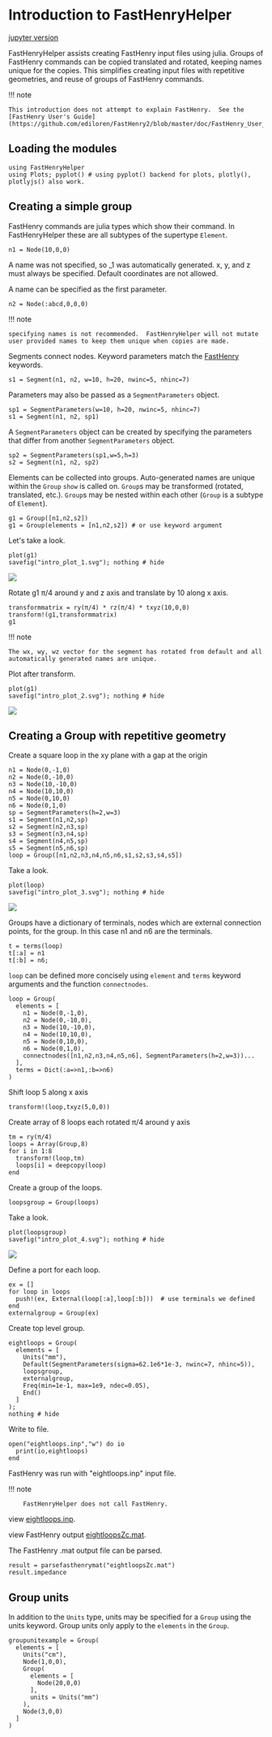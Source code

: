 # Introduction to FastHenryHelper
[jupyter version](https://github.com/cstook/FastHenryHelper.jl/blob/master/docs/src/Introduction.ipynb)

FastHenryHelper assists creating FastHenry input files using julia.  Groups of FastHenry commands can be copied translated and rotated, keeping names unique for the copies.  This simplifies creating input files with repetitive geometries, and reuse of groups of FastHenry commands.

!!! note

    This introduction does not attempt to explain FastHenry.  See the [FastHenry User's Guide](https://github.com/ediloren/FastHenry2/blob/master/doc/FastHenry_User_Guide.pdf).

## Loading the modules
```@example intro
using FastHenryHelper
using Plots; pyplot() # using pyplot() backend for plots, plotly(), plotlyjs() also work.
```
## Creating a simple group
FastHenry commands are julia types which show their command.  In FastHenryHelper these are all subtypes of the supertype `Element`.
```@example intro
n1 = Node(10,0,0)
```
A name was not specified, so _1 was automatically generated.
x, y, and z must always be specified.  Default coordinates are not allowed.

A name can be specified as the first parameter.
```@example intro
n2 = Node(:abcd,0,0,0)
```

!!! note

    specifying names is not recommended.  FastHenryHelper will not mutate user provided names to keep them unique when copies are made.

Segments connect nodes.  Keyword parameters match the [FastHenry](https://github.com/ediloren/FastHenry2/blob/master/doc/FastHenry_User_Guide.pdf) keywords.
```@example intro
s1 = Segment(n1, n2, w=10, h=20, nwinc=5, nhinc=7)
```

Parameters may also be passed as a `SegmentParameters` object.
```@example intro
sp1 = SegmentParameters(w=10, h=20, nwinc=5, nhinc=7)
s1 = Segment(n1, n2, sp1)
```

A `SegmentParameters` object can be created by specifying the parameters that differ from another `SegmentParameters` object.
```@example intro
sp2 = SegmentParameters(sp1,w=5,h=3)
s2 = Segment(n1, n2, sp2)
```

Elements can be collected into groups.  Auto-generated names are unique within the `Group` `show` is called on.  `Group`s may be transformed (rotated, translated, etc.).  `Group`s may be nested within each other (`Group` is a subtype of `Element`).  
```@example intro
g1 = Group([n1,n2,s2])
g1 = Group(elements = [n1,n2,s2]) # or use keyword argument
```

Let's take a look.
```@example intro
plot(g1)
savefig("intro_plot_1.svg"); nothing # hide
```
![](intro_plot_1.svg)

Rotate g1 π/4 around y and z axis and translate by 10 along x axis.
```@example intro
transformmatrix = ry(π/4) * rz(π/4) * txyz(10,0,0)
transform!(g1,transformmatrix)
g1
```

!!! note

    The wx, wy, wz vector for the segment has rotated from default and all automatically generated names are unique.

Plot after transform.
```@example intro
plot(g1)
savefig("intro_plot_2.svg"); nothing # hide
```
![](intro_plot_2.svg)

## Creating a Group with repetitive geometry

Create a square loop in the xy plane with a gap at the origin
```@example intro
n1 = Node(0,-1,0)
n2 = Node(0,-10,0)
n3 = Node(10,-10,0)
n4 = Node(10,10,0)
n5 = Node(0,10,0)
n6 = Node(0,1,0)
sp = SegmentParameters(h=2,w=3)
s1 = Segment(n1,n2,sp)
s2 = Segment(n2,n3,sp)
s3 = Segment(n3,n4,sp)
s4 = Segment(n4,n5,sp)
s5 = Segment(n5,n6,sp)
loop = Group([n1,n2,n3,n4,n5,n6,s1,s2,s3,s4,s5])
```
Take a look.
```@example intro
plot(loop)
savefig("intro_plot_3.svg"); nothing # hide
```
![](intro_plot_3.svg)

Groups have a dictionary of terminals, nodes which are external connection points, for the group.  In this case n1 and n6 are the terminals.
```@example intro
t = terms(loop)
t[:a] = n1
t[:b] = n6;
```
`loop` can be defined more concisely using `element` and `terms` keyword arguments and the function  `connectnodes`.
```@example intro
loop = Group(
  elements = [
    n1 = Node(0,-1,0),
    n2 = Node(0,-10,0),
    n3 = Node(10,-10,0),
    n4 = Node(10,10,0),
    n5 = Node(0,10,0),
    n6 = Node(0,1,0),
    connectnodes([n1,n2,n3,n4,n5,n6], SegmentParameters(h=2,w=3))...
  ],
  terms = Dict(:a=>n1,:b=>n6)
)
```

Shift loop 5 along x axis
```@example intro
transform!(loop,txyz(5,0,0))
```

Create array of 8 loops each rotated π/4 around y axis
```@example intro
tm = ry(π/4)
loops = Array(Group,8)
for i in 1:8
  transform!(loop,tm)
  loops[i] = deepcopy(loop)
end
```

Create a group of the loops.
```@example intro
loopsgroup = Group(loops)
```

Take a look.
```@example intro
plot(loopsgroup)
savefig("intro_plot_4.svg"); nothing # hide
```
![](intro_plot_4.svg)

Define a port for each loop.
```@example intro
ex = []
for loop in loops
  push!(ex, External(loop[:a],loop[:b]))  # use terminals we defined
end
externalgroup = Group(ex)
```

Create top level group.
```@example intro
eightloops = Group(
  elements = [
    Units("mm"),
    Default(SegmentParameters(sigma=62.1e6*1e-3, nwinc=7, nhinc=5)),
    loopsgroup,
    externalgroup,
    Freq(min=1e-1, max=1e9, ndec=0.05),
    End()
  ]
);
nothing # hide
```

Write to file.
```@example intro
open("eightloops.inp","w") do io
  print(io,eightloops)
end
```

FastHenry was run with "eightloops.inp" input file.

!!! note

        FastHenryHelper does not call FastHenry.

view [eightloops.inp](https://github.com/cstook/FastHenryHelper.jl/blob/gh-pages/eightloops.inp).

view FastHenry output [eightloopsZc.mat](https://github.com/cstook/FastHenryHelper.jl/blob/gh-pages/eightloopsZc.mat).

The FastHenry .mat output file can be parsed.
```@example intro
result = parsefasthenrymat("eightloopsZc.mat")
result.impedance
```
## Group units

In addition to the `Units` type, units may be specified for a `Group` using the units keyword.  Group units only apply to the `elements` in the `Group`.
```@example intro
groupunitexample = Group(
  elements = [
    Units("cm"),
    Node(1,0,0),
    Group(
      elements = [
        Node(20,0,0)
      ],
      units = Units("mm")
    ),
    Node(3,0,0)
  ]
)
```
